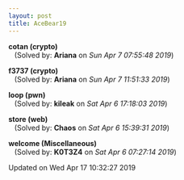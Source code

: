 ```yaml
---
layout: post
title: AceBear19
---
```


<!--break-->

**cotan (crypto)**  
&nbsp;&nbsp;&nbsp;(Solved by: **Ariana** on _Sun Apr  7 07:55:48 2019_)  
  
**f3737 (crypto)**  
&nbsp;&nbsp;&nbsp;(Solved by: **Ariana** on _Sun Apr  7 11:51:33 2019_)  
  
**loop (pwn)**  
&nbsp;&nbsp;&nbsp;(Solved by: **kileak** on _Sat Apr  6 17:18:03 2019_)  
  
**store (web)**  
&nbsp;&nbsp;&nbsp;(Solved by: **Chaos** on _Sat Apr  6 15:39:31 2019_)  
  
**welcome (Miscellaneous)**  
&nbsp;&nbsp;&nbsp;(Solved by: **K0T3Z4** on _Sat Apr  6 07:27:14 2019_)  
  


Updated on Wed Apr 17 10:32:27 2019
